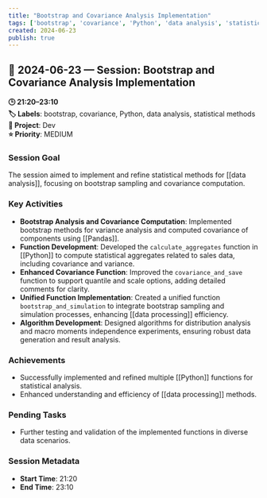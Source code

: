 ```yaml
---
title: "Bootstrap and Covariance Analysis Implementation"
tags: ['bootstrap', 'covariance', 'Python', 'data analysis', 'statistical methods']
created: 2024-06-23
publish: true
---
```


## 📅 2024-06-23 — Session: Bootstrap and Covariance Analysis Implementation

**🕒 21:20–23:10**  
**🏷️ Labels**: bootstrap, covariance, Python, data analysis, statistical methods  
**📂 Project**: Dev  
**⭐ Priority**: MEDIUM  


### Session Goal
The session aimed to implement and refine statistical methods for [[data analysis]], focusing on bootstrap sampling and covariance computation.

### Key Activities
- **Bootstrap Analysis and Covariance Computation**: Implemented bootstrap methods for variance analysis and computed covariance of components using [[Pandas]].
- **Function Development**: Developed the `calculate_aggregates` function in [[Python]] to compute statistical aggregates related to sales data, including covariance and variance.
- **Enhanced Covariance Function**: Improved the `covariance_and_save` function to support quantile and scale options, adding detailed comments for clarity.
- **Unified Function Implementation**: Created a unified function `bootstrap_and_simulation` to integrate bootstrap sampling and simulation processes, enhancing [[data processing]] efficiency.
- **Algorithm Development**: Designed algorithms for distribution analysis and macro moments independence experiments, ensuring robust data generation and result analysis.

### Achievements
- Successfully implemented and refined multiple [[Python]] functions for statistical analysis.
- Enhanced understanding and efficiency of [[data processing]] methods.

### Pending Tasks
- Further testing and validation of the implemented functions in diverse data scenarios.

### Session Metadata
- **Start Time**: 21:20
- **End Time**: 23:10
